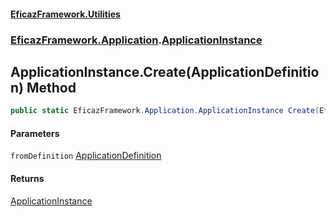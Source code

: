 #### [EficazFramework.Utilities](EficazFrameworkUtilities.md 'EficazFramework Utilities')
### [EficazFramework.Application](EficazFrameworkUtilities.md#EficazFramework.Application 'EficazFramework.Application').[ApplicationInstance](EficazFramework.Application/ApplicationInstance.md 'EficazFramework.Application.ApplicationInstance')

## ApplicationInstance.Create(ApplicationDefinition) Method

```csharp
public static EficazFramework.Application.ApplicationInstance Create(EficazFramework.Application.ApplicationDefinition fromDefinition);
```
#### Parameters

<a name='EficazFramework.Application.ApplicationInstance.Create(EficazFramework.Application.ApplicationDefinition).fromDefinition'></a>

`fromDefinition` [ApplicationDefinition](EficazFramework.Application/ApplicationDefinition.md 'EficazFramework.Application.ApplicationDefinition')

#### Returns
[ApplicationInstance](EficazFramework.Application/ApplicationInstance.md 'EficazFramework.Application.ApplicationInstance')